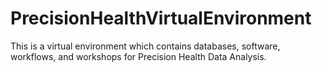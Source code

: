 # PrecisionHealthVirtualEnvironment
This is a virtual environment which contains databases, software, workflows, and workshops for Precision Health Data Analysis.

